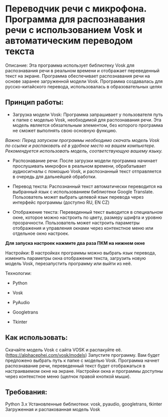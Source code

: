 # Переводчик речи с микрофона. Программа для распознавания речи с использованием Vosk и автоматическим переводом текста

Описание:
Эта программа использует библиотеку Vosk для распознавания речи в реальном времени и отображает переведенный текст на экране. Программа обеспечивает распознавания речи на основе заранее загруженной модели Vosk.
Программа создавалась для русско-китайского перевода, использовалась в образовательных целях

## Принцип работы:

* Загрузка модели Vosk: Программа запрашивает у пользователя путь к папке с моделью Vosk, необходимой для распознавания речи. Эта модель является обязательным элементом, без которого программа не сможет выполнять свою основную функцию.

_Важно: Перед запуском программы необходимо скачать модель Vosk по ссылке и распаковать её в удобное место на вашем компьютере. Рекомендуется использовать модель, соответствующую вашему языку._

* Распознавание речи: После загрузки модели программа начинает прослушивать микрофон в реальном времени, обрабатывает аудиосигналы с помощью Vosk, и распознанный текст отправляется в очередь для дальнейшей обработки.

* Перевод текста: Распознанный текст автоматически переводится на выбранный язык с использованием библиотеки Google Translate. Пользователь может выбрать целевой язык перевода через интерфейс программы (доступно RU, EN CZ)

* Отображение текста: Переведенный текст выводится в специальном окне, которое можно настроить по цвету, размеру шрифта и уровню прозрачности. Пользователь может настроить параметры отображения и управления окнами через контекстное меню или отдельное окно настроек.

__Для запуска настроек нажмите два раза ПКМ на нижнем окне__

Настройки: В настройках программы можно выбрать язык перевода, изменить параметры окна отображения текста, загрузить новую модель Vosk, перезапустить программу или выйти из неё.

Технологии:

* Python

* Vosk

* PyAudio

* Googletrans

* Tkinter

## Как использовать:

Скачайте модель Vosk с сайта VOSK и распакуйте её. (https://alphacephei.com/vosk/models)
 Запустите программу. Вам будет предложено выбрать путь к папке с моделью Vosk.
Программа начнет распознавание речи, переведенный текст будет отображаться в настраиваемом окне на экране.
Настройки окна и программы доступны через контекстное меню (щелчок правой кнопкой мыши).

## Требования:
Python 3.x
Установленные библиотеки: vosk, pyaudio, googletrans, tkinter
Загруженная и распакованная модель Vosk

